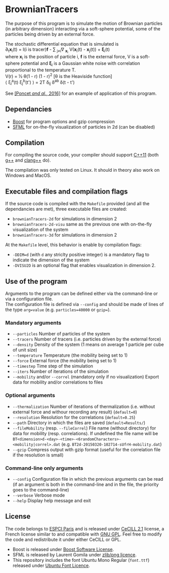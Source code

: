 # BrownianTracers

The purpose of this program is to simulate the motion of Brownian particles
(in arbitrary dimension)
interacting via a soft-sphere potential, some of the particles being driven
by an external force.

The stochastic differential equation that is simulated is  
&part;<sub>t</sub>**x**<sub>i</sub>(t) =  I(i is tracer)**f** -
&sum; <sub>j&ne;i</sub>&nabla; <sub>**x**<sub>i</sub></sub>
V(**x**<sub>i</sub>(t) - **x**<sub>j</sub>(t)) + **&xi;**<sub>i</sub>(t)  
where **x**<sub>i</sub> is the position of particle i, **f** is the external
force, V is a soft-sphere potential and **&xi;**<sub>i</sub> is a Gaussian
white noise with correlation proportional to the temperature T.  
V(r) = &frac12; &theta;(1 - r) (1 - r)<sup>2</sup>  \[&theta; is the Heaviside
function\]  
&lang; &xi;<sub>i</sub><sup>a</sup>(t) &xi;<sub>j</sub><sup>b</sup>(t')
&rang; = 2T &delta;<sub>ij</sub> &delta;<sup>ab</sup> &delta;(t - t')


See [\[Poncet *and al.*, 2016\]](http://arxiv.org/abs/1608.00094) for an
example of application of this program.

## Dependancies
* [Boost](http://www.boost.org/) for program options and gzip compression
* [SFML](http://www.sfml-dev.org/) for on-the-fly visualization of particles
in 2d (can be disabled)

## Compilation
For compiling the source code, your compiler should support
[C++11](http://en.wikipedia.org/wiki/C%2B%2B11) (both
[g++](https://gcc.gnu.org/) and [clang++](http://clang.llvm.org/) do).

The compilation was only tested on Linux. It should in theory also work
on Windows and MacOS.

## Executable files and compilation flags
If the source code is compiled with the `Makefile` provided (and all the
dependancies are met), three executable files are created:
* `brownianTracers-2d` for simulations in dimension 2
* `brownianTracers-2d-visu` same as the previous one with on-the-fly
visualization of the system
* `brownianTracers-3d` for simulations in dimension 2

At the `Makefile` level, this behavior is enable by compilation flags:
* `-DDIM=d` (with `d` any striclty positive integer) is a mandatory flag
to indicate the dimension of the system
* `-DVISU2D` is an optional flag that enables visualization in dimension 2.

## Use of the program
Arguments to the program can be defined either via the command-line or
via a configuration file.  
The configuration file is defined via `--config`
and should be made of lines of the type `arg=value` (e.g. `particles=40000` or
`gzip=`).

### Mandatory arguments
* `--particles` Number of particles of the system
* `--tracers` Number of tracers (i.e. particles driven by the external force)
* `--density` Density of the system (1 means on average 1 particle per cube of unit size)
* `--temperature` Temperature (the mobility being set to 1)
* `--force` External force (the mobility being set to 1)
* `--timestep` Time step of the simulation
* `--iters` Number of iterations of the simulation
* `--mobility` and/or `--correl` (mandatory only if no visualization)
Export data for mobility and/or correlations to files

### Optional arguments
* `--thermalization` Number of iterations of thermalization (i.e. without
external force and withour recording any result) (`default=0`)
* `--resolution` Resolution for the correlations (`default=0.25`)
* `--path` Directory in which the files are saved (`default=Results/`)
* `--fileMobility` (resp. `--fileCorrel`) File name (without directory) for data for mobility (resp. correlations).
If undefined the file name will be `BT<dimension>d-<day>-<time>-<6randomCharacters>-<mobility|correl>.dat`
(e.g. `BT2d-20150320-102714-sUfrH-mobility.dat`)
* `--gzip` Compress output with gzip format (useful for the
correlation file if the resolution is small)

### Command-line only arguments
* `--config` Configuration file in which the previous arguments can be read
(if an argument is both in the command-line and in the file, the priority goes
to the command-line)
* `--verbose` Verbose mode
* `--help` Display help message and exit

## License
The code belongs to [ESPCI Paris](http://www.espci.fr/) and is released under
[CeCILL 2.1](http://www.cecill.info/) license, a
French license similar to and compatible with
[GNU GPL](https://www.gnu.org/licenses/gpl.html). Feel free to modify the
code and redistribute it under either CeCILL or GPL.

* Boost is released under
[Boost Software License](http://www.boost.org/users/license.html).
* SFML is released by Laurent Gomila under
[zlib/png licence](http://www.sfml-dev.org/license.php).
* This repository includes the font Ubuntu Mono Regular (`font.ttf`) released
under [Ubuntu Font Licence](http://font.ubuntu.com/licence/).

